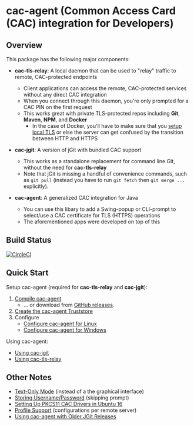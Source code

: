 cac-agent (Common Access Card (CAC) integration for Developers)
================

Overview
----------------

This package has the following major components:

* **cac-tls-relay**: A local daemon that can be used to "relay" traffic to remote, CAC-protected endpoints
	* Client applications can access the remote, CAC-protected services without any direct CAC integration
	* When you connect through this daemon, you're only prompted for a CAC PIN on the first request
	* This works great with private TLS-protected repos including **Git**, **Maven**, **NPM**, and **Docker**
		* In the case of Docker, you'll have to make sure that you [setup local TLS](Using-local-tls-with-tls-relay.md) or else the server can get confused by the transition between HTTP and HTTPS

* **cac-jgit**: A version of jGit with bundled CAC support
	* This works as a standalone replacement for command line Git, without the need for **cac-tls-relay**
	* Note that jGit is missing a handful of convenience commands, such as `git pull` (instead you have to run `git fetch` then `git merge ...` explicitly).

* **cac-agent**: A generalized CAC integration for Java
	* You can use this libary to add a Swing-popup or CLI-prompt to select/use a CAC certificate for TLS (HTTPS) operations
	* The aforementioned apps were developed on top of this


Build Status
----------------

[![CircleCI](https://circleci.com/gh/MoebiusSolutions/cac-agent.svg?style=svg)](https://circleci.com/gh/MoebiusSolutions/cac-agent)


Quick Start
----------------

Setup cac-agent (required for **cac-tls-relay** and **cac-jgit**):

1. [Compile cac-agent](Compile-cac-agent.md)
	* ... or download from [GitHub releases](https://github.com/MoebiusSolutions/cac-agent/releases).
2. [Create the cac-agent Truststore](Create-the-cac-agent-Truststore.md)
3. Configure
	* [Configure cac-agent for Linux](Configure-cac-agent-for-Linux.md)
	* [Configure cac-agent for Windows](Configure-cac-agent-for-Windows.md)

Using cac-agent:

* [Using cac-jgit](Using-cac-agent-with-Git.md)
* [Using cac-tls-relay](Using-cac-agent-with-ssl-relay.md)


Other Notes
----------------

* [Text-Only Mode](Text-Only-Mode.md) (instead of a the graphical interface)
* [Storing Username/Password](Storing-Username-Password.md) (skipping prompt)
* [Setting Up PKCS11 CAC Drivers in Ubuntu 16](Setting-Up-PKCS11-CAC-Drivers-in-Ubuntu-16.md)
* [Profile Support](Profile-Support.md) (configurations per remote server)
* [Using cac-agent with Older JGit Releases](Using-cac-agent-with-Older-JGit-Releases.md)
